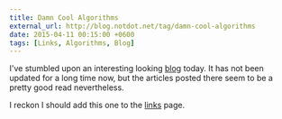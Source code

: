 ```yaml
---
title: Damn Cool Algorithms
external_url: http://blog.notdot.net/tag/damn-cool-algorithms
date: 2015-04-11 00:15:00 +0600
tags: [Links, Algorithms, Blog]
---
```

I've stumbled upon an interesting looking [blog](http://blog.notdot.net/) today. It has not been updated for a long time now, but the articles posted there seem to be a pretty good read nevertheless.

I reckon I should add this one to the [links](links) page.